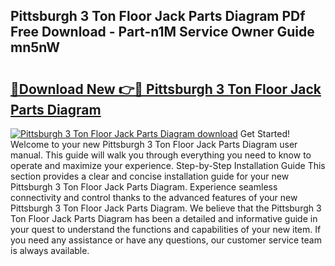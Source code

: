 ## Pittsburgh 3 Ton Floor Jack Parts Diagram PDf Free Download - Part-n1M Service Owner Guide mn5nW

# <h2><a href="http://dfqffa.blite.top/?on=Pittsburgh+3+Ton+Floor+Jack+Parts+Diagram">🔗Download New 👉🔴 Pittsburgh 3 Ton Floor Jack Parts Diagram</a></h2>

[![Pittsburgh 3 Ton Floor Jack Parts Diagram download](https://i.imgur.com/lujVjoI.png)](http://dfqffa.blite.top/?on=Pittsburgh+3+Ton+Floor+Jack+Parts+Diagram)
Get Started! Welcome to your new Pittsburgh 3 Ton Floor Jack Parts Diagram user manual. This guide will walk you through everything you need to know to operate and maximize your experience. Step-by-Step Installation Guide This section provides a clear and concise installation guide for your new Pittsburgh 3 Ton Floor Jack Parts Diagram. Experience seamless connectivity and control thanks to the advanced features of your new Pittsburgh 3 Ton Floor Jack Parts Diagram. We believe that the Pittsburgh 3 Ton Floor Jack Parts Diagram has been a detailed and informative guide in your quest to understand the functions and capabilities of your new item. If you need any assistance or have any questions, our customer service team is always available.
